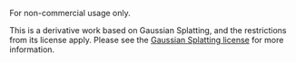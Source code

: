 For non-commercial usage only.

This is a derivative work based on Gaussian Splatting, and the restrictions from its license apply.
Please see the [Gaussian Splatting license](<https://github.com/graphdeco-inria/gaussian-splatting/blob/main/LICENSE.md#gaussian-splatting-license>) for more information.
